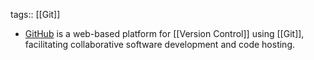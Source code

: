 tags:: [[Git]]

- [GitHub](https://github.com/) is a web-based platform for [[Version Control]] using [[Git]], facilitating collaborative software development and code hosting.